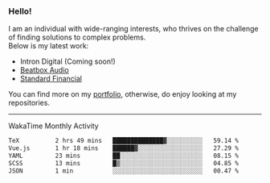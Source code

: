 ### Hello!

I am an individual with wide-ranging interests, who thrives on the challenge of finding solutions to complex problems. <br/> Below is my latest work:
- Intron Digital (Coming soon!)
- [Beatbox Audio](https://bumbleboss.xyz/w/beatbox-audio)
- [Standard Financial](https://bumbleboss.xyz/w/standard-financial)

You can find more on my [portfolio](https://bumbleboss.xyz/work), otherwise, do enjoy looking at my repositories.

---

WakaTime Monthly Activity

<!--START_SECTION:waka-->

```txt
TeX          2 hrs 49 mins   ██████████████▓░░░░░░░░░░   59.14 %
Vue.js       1 hr 18 mins    ██████▓░░░░░░░░░░░░░░░░░░   27.29 %
YAML         23 mins         ██░░░░░░░░░░░░░░░░░░░░░░░   08.15 %
SCSS         13 mins         █▒░░░░░░░░░░░░░░░░░░░░░░░   04.85 %
JSON         1 min           ░░░░░░░░░░░░░░░░░░░░░░░░░   00.47 %
```

<!--END_SECTION:waka-->
